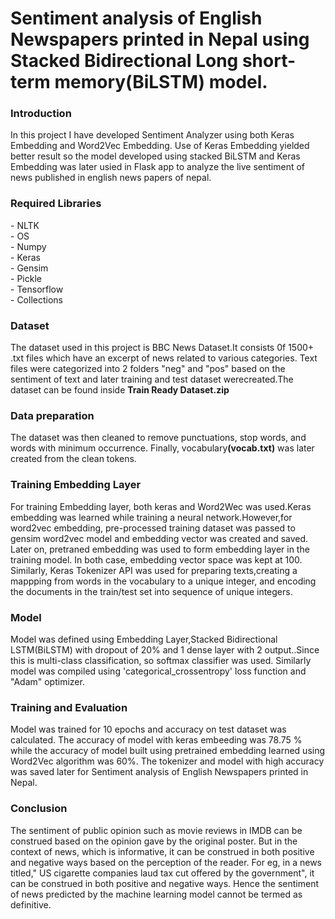 # Sentiment analysis of English Newspapers printed in Nepal using Stacked Bidirectional Long short-term memory(BiLSTM) model.
<h3><b>Introduction</b></h3>
In this project I have developed Sentiment Analyzer using both Keras Embedding and Word2Vec Embedding. Use of Keras Embedding yielded better result so the model developed using stacked BiLSTM and Keras Embedding was later usied in Flask app to analyze the live sentiment of news published in english news papers of nepal. 
<h3><b>Required Libraries </b></h3>
- NLTK<br>
- OS<br>
- Numpy<br>
- Keras<br>
- Gensim<br>
- Pickle<br>
- Tensorflow<br>
- Collections<br>
<h3><b>Dataset </b></h3>
The dataset used in this project is BBC News Dataset.It consists 0f 1500+ .txt files which have an excerpt of news related to various categories. Text files were categorized into 2 folders "neg" and "pos" based on the sentiment of text and later training and test dataset werecreated.The dataset can be found inside <b>Train Ready Dataset.zip</b>
<h3><b>Data preparation</b></h3>
The dataset was then cleaned to remove punctuations, stop words, and words with minimum occurrence. Finally, vocabulary<b>(vocab.txt)</b> was later created from the clean tokens.
<h3><b>Training Embedding Layer</b></h3>
For training Embedding layer, both keras  and Word2Wec  was used.Keras embedding was learned while training a neural network.However,for word2vec embedding, pre-processed training dataset was passed to gensim word2vec model and embedding vector was created and saved. Later on, pretraned embedding was used to form embedding layer in the training model.  In both case, embedding vector space was kept at 100. Similarly, Keras Tokenizer API was used for preparing texts,creating a mappping from words in the vocabulary to a unique integer, and encoding the documents in the train/test set into sequence of unique integers.
<h3><b>Model</b></h3>
Model was defined using Embedding Layer,Stacked Bidirectional LSTM(BiLSTM) with dropout of 20% and 1 dense layer with 2 output..Since this is multi-class classification, so softmax classifier was used. Similarly model was compiled using 'categorical_crossentropy' loss function and "Adam" optimizer.
<h3><b>Training and Evaluation</b></h3>
Model was trained for 10 epochs and accuracy on test dataset was calculated. The accuracy of model with keras embeeding was 78.75 % while the accuracy of model built using pretrained embedding learned using Word2Vec algorithm was 60%. The tokenizer and model with high accuracy was saved later for Sentiment analysis of English Newspapers printed in Nepal.
<h3><b>Conclusion</b></h3>
The sentiment of public opinion such as movie reviews in IMDB can be construed based on the opinion gave by the original poster. But in the context of news, which is informative, it can be construed in both positive and negative ways based on the perception of the reader.
 For eg, in a news titled," US cigarette companies laud tax cut offered by the government", it can be construed in both positive and negative ways. Hence the sentiment of news predicted by the machine learning model cannot be termed as definitive.
